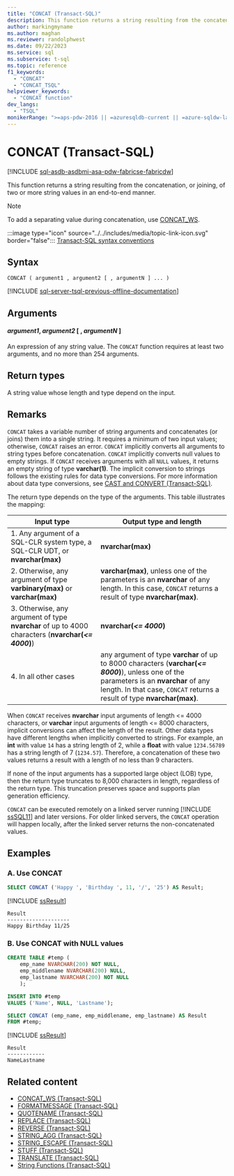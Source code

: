 ```yaml
---
title: "CONCAT (Transact-SQL)"
description: This function returns a string resulting from the concatenation, or joining, of two or more string values in an end-to-end manner.
author: markingmyname
ms.author: maghan
ms.reviewer: randolphwest
ms.date: 09/22/2023
ms.service: sql
ms.subservice: t-sql
ms.topic: reference
f1_keywords:
  - "CONCAT"
  - "CONCAT_TSQL"
helpviewer_keywords:
  - "CONCAT function"
dev_langs:
  - "TSQL"
monikerRange: ">=aps-pdw-2016 || =azuresqldb-current || =azure-sqldw-latest || >=sql-server-2016 || >=sql-server-linux-2017 || =azuresqldb-mi-current || =fabric"
---
```

# CONCAT (Transact-SQL)

[!INCLUDE [sql-asdb-asdbmi-asa-pdw-fabricse-fabricdw](../../includes/applies-to-version/sql-asdb-asdbmi-asa-pdw-fabricse-fabricdw.md)]

This function returns a string resulting from the concatenation, or joining, of two or more string values in an end-to-end manner.

> [!NOTE]  
> To add a separating value during concatenation, use [CONCAT_WS](concat-ws-transact-sql.md).

:::image type="icon" source="../../includes/media/topic-link-icon.svg" border="false"::: [Transact-SQL syntax conventions](../../t-sql/language-elements/transact-sql-syntax-conventions-transact-sql.md)

## Syntax

```syntaxsql
CONCAT ( argument1 , argument2 [ , argumentN ] ... )
```

[!INCLUDE [sql-server-tsql-previous-offline-documentation](../../includes/sql-server-tsql-previous-offline-documentation.md)]

## Arguments

#### *argument1*, *argument2* [ , *argumentN* ]

An expression of any string value. The `CONCAT` function requires at least two arguments, and no more than 254 arguments.

## Return types

A string value whose length and type depend on the input.

## Remarks

`CONCAT` takes a variable number of string arguments and concatenates (or joins) them into a single string. It requires a minimum of two input values; otherwise, `CONCAT` raises an error. `CONCAT` implicitly converts all arguments to string types before concatenation. `CONCAT` implicitly converts null values to empty strings. If `CONCAT` receives arguments with all `NULL` values, it returns an empty string of type **varchar(1)**. The implicit conversion to strings follows the existing rules for data type conversions. For more information about data type conversions, see [CAST and CONVERT (Transact-SQL)](cast-and-convert-transact-sql.md).

The return type depends on the type of the arguments. This table illustrates the mapping:

| Input type | Output type and length |
| --- | --- |
| 1. Any argument of a SQL-CLR system type, a SQL-CLR UDT, or **nvarchar(max)** | **nvarchar(max)** |
| 2. Otherwise, any argument of type **varbinary(max)** or **varchar(max)** | **varchar(max)**, unless one of the parameters is an **nvarchar** of any length. In this case, `CONCAT` returns a result of type **nvarchar(max)**. |
| 3. Otherwise, any argument of type **nvarchar** of up to 4000 characters (**nvarchar(*<= 4000*)**) | **nvarchar(*<= 4000*)** |
| 4. In all other cases | any argument of type **varchar** of up to 8000 characters (**varchar(*<= 8000*)**), unless one of the parameters is an **nvarchar** of any length. In that case, `CONCAT` returns a result of type **nvarchar(max)**. |

When `CONCAT` receives **nvarchar** input arguments of length <= 4000 characters, or **varchar** input arguments of length <= 8000 characters, implicit conversions can affect the length of the result. Other data types have different lengths when implicitly converted to strings. For example, an **int** with value `14` has a string length of 2, while a **float** with value `1234.56789` has a string length of 7 (`1234.57`). Therefore, a concatenation of these two values returns a result with a length of no less than 9 characters.

If none of the input arguments has a supported large object (LOB) type, then the return type truncates to 8,000 characters in length, regardless of the return type. This truncation preserves space and supports plan generation efficiency.

`CONCAT` can be executed remotely on a linked server running [!INCLUDE [ssSQL11](../../includes/sssql11-md.md)] and later versions. For older linked servers, the `CONCAT` operation will happen locally, after the linked server returns the non-concatenated values.

## Examples

### A. Use CONCAT

```sql
SELECT CONCAT ('Happy ', 'Birthday ', 11, '/', '25') AS Result;
```

[!INCLUDE [ssResult](../../includes/ssresult-md.md)]

```output
Result
--------------------
Happy Birthday 11/25
```

### B. Use CONCAT with NULL values

```sql
CREATE TABLE #temp (
    emp_name NVARCHAR(200) NOT NULL,
    emp_middlename NVARCHAR(200) NULL,
    emp_lastname NVARCHAR(200) NOT NULL
    );

INSERT INTO #temp
VALUES ('Name', NULL, 'Lastname');

SELECT CONCAT (emp_name, emp_middlename, emp_lastname) AS Result
FROM #temp;
```

[!INCLUDE [ssResult](../../includes/ssresult-md.md)]

```output
Result
------------
NameLastname
```

## Related content

- [CONCAT_WS (Transact-SQL)](concat-ws-transact-sql.md)
- [FORMATMESSAGE (Transact-SQL)](formatmessage-transact-sql.md)
- [QUOTENAME (Transact-SQL)](quotename-transact-sql.md)
- [REPLACE (Transact-SQL)](replace-transact-sql.md)
- [REVERSE (Transact-SQL)](reverse-transact-sql.md)
- [STRING_AGG (Transact-SQL)](string-agg-transact-sql.md)
- [STRING_ESCAPE (Transact-SQL)](string-escape-transact-sql.md)
- [STUFF (Transact-SQL)](stuff-transact-sql.md)
- [TRANSLATE (Transact-SQL)](translate-transact-sql.md)
- [String Functions (Transact-SQL)](string-functions-transact-sql.md)
